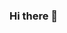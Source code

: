 ### Hi there 👋

<!--
**Dorde1/Dorde1** is a ✨ _special_ ✨ repository because its `README.md` (this file) appears on your GitHub profile.

- 🔭 I’m currently working on making games at home
- 🌱 I’m currently learning about GitHub, Unity, Blender, Flutter and React
- 📫 How to reach me: dordenikolic13@gmail.com
- ⚡ Fun fact: Love making games
-->

